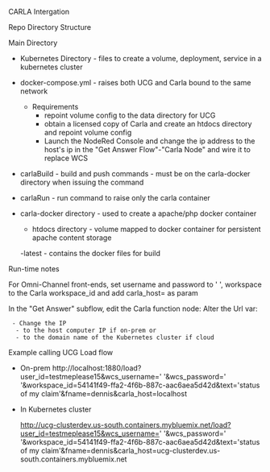 CARLA Intergation


Repo Directory Structure

Main Directory
- Kubernetes Directory - files to create a volume, deployment, service in a kubernetes cluster

- docker-compose.yml - raises both UCG and Carla bound to the same network
     - Requirements
         - repoint volume config to the data directory for UCG
         - obtain a licensed copy of Carla and create an htdocs directory and repoint volume config
         - Launch the NodeRed Console and change the ip address to the host's ip in the "Get Answer Flow"-"Carla Node" and wire it to replace WCS

- carlaBuild - build and push commands - must be on the carla-docker directory when issuing the command

- carlaRun - run command to raise only the carla container

- carla-docker directory - used to create a apache/php docker container

  - htdocs directory - volume mapped to docker container for persistent apache content storage


  -latest - contains the docker files for build 

Run-time notes 

For Omni-Channel front-ends, set username and password to ' ', workspace to the Carla workspace_id and add carla_host=<host ip or kubernetes domain> as param

In the "Get Answer" subflow, edit the Carla function node:
	Alter the Url var:

 	 - Change the IP 
      - to the host computer IP if on-prem or 
      - to the domain name of the Kubernetes cluster if cloud 

Example calling UCG Load flow 

- On-prem
  http://localhost:1880/load?user_id=testmeplease15&wcs_username=' '&wcs_password=' '&workspace_id=54141f49-ffa2-4f6b-887c-aac6aea5d42d&text='status of my claim'&fname=dennis&carla_host=localhost

- In Kubernetes cluster

  http://ucg-clusterdev.us-south.containers.mybluemix.net/load?user_id=testmeplease15&wcs_username=' '&wcs_password=' '&workspace_id=54141f49-ffa2-4f6b-887c-aac6aea5d42d&text='status of my claim'&fname=dennis&carla_host=ucg-clusterdev.us-south.containers.mybluemix.net



